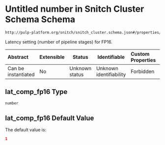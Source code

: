 # Untitled number in Snitch Cluster Schema Schema

```txt
http://pulp-platform.org/snitch/snitch_cluster.schema.json#/properties/lat_comp_fp16
```

Latency setting (number of pipeline stages) for FP16.


| Abstract            | Extensible | Status         | Identifiable            | Custom Properties | Additional Properties | Access Restrictions | Defined In                                                                        |
| :------------------ | ---------- | -------------- | ----------------------- | :---------------- | --------------------- | ------------------- | --------------------------------------------------------------------------------- |
| Can be instantiated | No         | Unknown status | Unknown identifiability | Forbidden         | Allowed               | none                | [snitch_cluster.schema.json\*](snitch_cluster.schema.json "open original schema") |

## lat_comp_fp16 Type

`number`

## lat_comp_fp16 Default Value

The default value is:

```json
1
```
